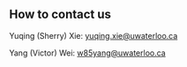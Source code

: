 ## How to contact us

Yuqing (Sherry) Xie: yuqing.xie@uwaterloo.ca

Yang (Victor) Wei: w85yang@uwaterloo.ca
